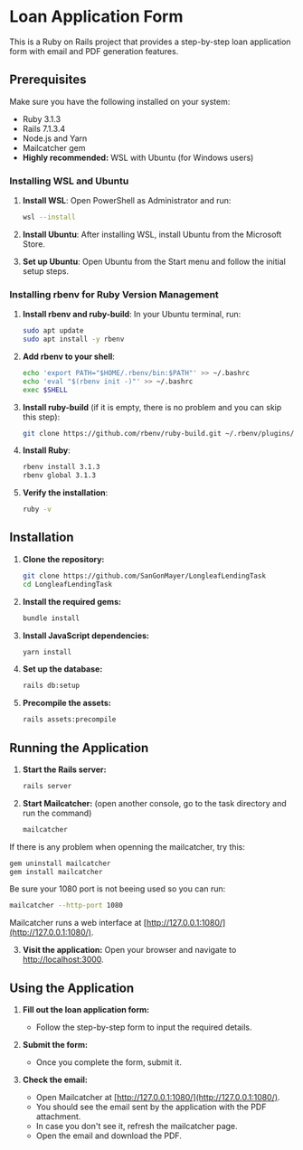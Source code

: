 # Loan Application Form

This is a Ruby on Rails project that provides a step-by-step loan application form with email and PDF generation features.

## Prerequisites

Make sure you have the following installed on your system:
- Ruby 3.1.3
- Rails 7.1.3.4
- Node.js and Yarn
- Mailcatcher gem
- **Highly recommended:** WSL with Ubuntu (for Windows users)

### Installing WSL and Ubuntu

1. **Install WSL**:
    Open PowerShell as Administrator and run:
    ```sh
    wsl --install
    ```

2. **Install Ubuntu**:
    After installing WSL, install Ubuntu from the Microsoft Store.

3. **Set up Ubuntu**:
    Open Ubuntu from the Start menu and follow the initial setup steps.

### Installing rbenv for Ruby Version Management

1. **Install rbenv and ruby-build**:
    In your Ubuntu terminal, run:
    ```sh
    sudo apt update
    sudo apt install -y rbenv
    ```

2. **Add rbenv to your shell**:
    ```sh
    echo 'export PATH="$HOME/.rbenv/bin:$PATH"' >> ~/.bashrc
    echo 'eval "$(rbenv init -)"' >> ~/.bashrc
    exec $SHELL
    ```

3. **Install ruby-build** (if it is empty, there is no problem and you can skip this step):
    ```sh
    git clone https://github.com/rbenv/ruby-build.git ~/.rbenv/plugins/ruby-build
    ```

4. **Install Ruby**:
    ```sh
    rbenv install 3.1.3
    rbenv global 3.1.3
    ```

5. **Verify the installation**:
    ```sh
    ruby -v
    ```

## Installation

1. **Clone the repository:**
    ```bash
    git clone https://github.com/SanGonMayer/LongleafLendingTask
    cd LongleafLendingTask
    ```

2. **Install the required gems:**
    ```bash
    bundle install
    ```

3. **Install JavaScript dependencies:**
    ```bash
    yarn install
    ```

4. **Set up the database:**
    ```bash
    rails db:setup
    ```

5. **Precompile the assets:**
    ```bash
    rails assets:precompile
    ```

## Running the Application

1. **Start the Rails server:**
    ```bash
    rails server
    ```

2. **Start Mailcatcher:** (open another console, go to the task directory and run the command)
    ```bash
    mailcatcher
    ```
If there is any problem when openning the mailcatcher, try this:
```bash
gem uninstall mailcatcher
gem install mailcatcher
```
Be sure your 1080 port is not beeing used so you can run:
```bash
mailcatcher --http-port 1080
```
Mailcatcher runs a web interface at [http://127.0.0.1:1080/](http://127.0.0.1:1080/).

3. **Visit the application:**
    Open your browser and navigate to [http://localhost:3000](http://localhost:3000).

## Using the Application

1. **Fill out the loan application form:**
    - Follow the step-by-step form to input the required details.

2. **Submit the form:**
    - Once you complete the form, submit it.

3. **Check the email:**
    - Open Mailcatcher at [http://127.0.0.1:1080/](http://127.0.0.1:1080/).
    - You should see the email sent by the application with the PDF attachment.
    - In case you don't see it, refresh the mailcatcher page.
    - Open the email and download the PDF.
